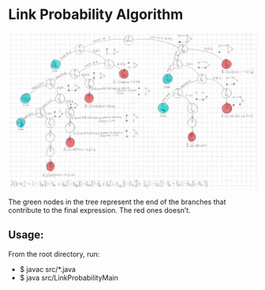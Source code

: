 # Link Probability Algorithm 

![Analytical expression and notes for algorithm development](media/Algorithm.png)

The green nodes in the tree represent the end of the branches that
contribute to the final expression. The red ones doesn’t.

## Usage:
From the root directory, run: 
- $ javac src/*.java
- $ java src/LinkProbabilityMain
